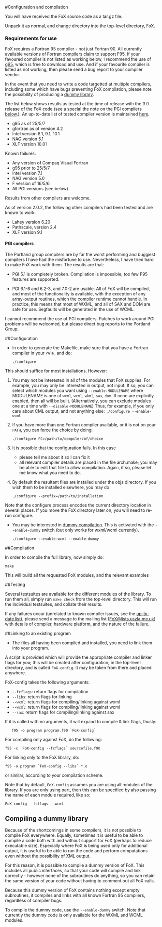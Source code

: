 #Configuration and compilation

You will have received the FoX source code as a tar.gz file.

Unpack it as normal, and change directory into the top-level directory, FoX.

### Requirements for use

FoX requires a Fortran 95 compiler - not just Fortran 90. All currently available versions of Fortran compilers claim to support F95. If your favoured compiler is not listed as working below, I recommend the use of [g95](www.g95.org), which is free to download and use. And if your favourite compiler is listed as not working, then please send a bug report to your compiler vendor.

In the event that you need to write a code targetted at multiple compilers, including some which have bugs preventing FoX compilation, please note the possibility of producing a [dummy library](#dummy_library).

The list below shows results as tested at the time of release with the 3.0 release of the FoX code (see a special the note on the PGI compilers [below](#PGI).). An up-to-date list of tested compiler version is maintained [here](http://uszla.me.uk/space/software/FoX/compat/).

* g95 as of 25/5/7
* gfortran as of version 4.2
* Intel version 8.1, 9.1, 10.1
* NAG version 5.1
* XLF version 10.01

Known failures:

* Any version of Compaq Visual Fortran
* g95 prior to 25/5/7  
* Intel version 7.1  
* NAG version 5.0  
* F version of 16/5/6
* All PGI versions (see below)

Results from other compilers are welcome.

As of version 2.0.2, the following other compilers had been tested and are known to work:

* Lahey version 6.20
* Pathscale, version 2.4
* XLF version 9.1

#### PGI compilers

<a name="PGI"/>

The Portland group compilers are by far the worst performing and buggiest compilers I have had the misfortune to use. Nevertheless, I have tried hard to make FoX work with them. The results are that:

* PGI 5.1 is completely broken. Compilation is impossible, too few F95 features are supported.

* PGI 6.1-6 and 6.2-3, and 7.0-2 are usable. All of FoX will be compiled, and most of the functionality is available, with the exception of any array-output routines, which the compiler runtime cannot handle. In practice, this means that most of WXML, and all of SAX and DOM are safe for use. Segfaults will be generated in the use of WCML.

I cannot recommend the use of PGI compilers. Patches to work around PGI problems will be welcomed, but please direct bug reports to the Portland Group.

##Configuration

* In order to generate the Makefile, make sure that you have a Fortran compiler in your `PATH`, and do:

    `./configure`

This should suffice for most installations. However:

1. You may not be interested in all of the modules that FoX supplies. For example, you may only be interested in output, not input. If so, you can select which modules you want using `--enable-MODULENAME` where MODULENAME is one of `wxml`, `wcml`, `wkml`, `sax`, `dom`. If none are explicitly enabled, then all will be built. (Alternatively, you can exclude modules one at a time with `--disable-MODULENAME`) Thus, for example, if you only care about CML output, and not anything else: `./configure --enable-wcml`

2. If you have more than one Fortran compiler available, or it is not on your `PATH`, you can force the choice by doing:

   `./configure FC=/path/to/compiler/of/choice`

3. It is possible that the configuration fails. In this case
	* please tell me about it so I can fix it
  	* all relevant compiler details are placed in the file arch.make; you may be able to edit that file to allow compilation. Again, if so, please let me know what you need to do.

4. By default the resultant files are installed under the objs directory. If you wish them to be installed elsewhere, you may do

    `./configure --prefix=/path/to/installation`

Note that the configure process encodes the current directory location in several
places.  If you move the FoX directory later on, you will need to re-run configure.

* You may be interested in [dummy compilation](#dummy_library). This is activated with the `--enable-dummy` switch (but only works for wxml/wcml currently).

    `./configure --enable-wcml --enable-dummy`

##Compilation

In order to compile the full library, now simply do:

    make

This will build all the requested FoX modules, and the relevant examples

##Testing

Several testsuites are available for the different modules of the library. To run them all, simply run `make check` from the top-level directory. This will run the individual testsuites, and collate their results.

If any failures occur (unrelated to known compiler issues, see the [up-to-date list](http://uszla.me.uk/space/software/FoX/compat/)), please send a message to the mailing list (<FoX@lists.uszla.me.uk>) with details of compiler, hardware platform, and the nature of the failure.

##Linking to an existing program

* The files all having been compiled and installed, you need to link them into your program.

A script is provided which will provide the appropriate compiler and linker flags for you; this will be created after configuration, in the top-level directory, and is called `FoX-config`. It may be taken from there and placed anywhere.

FoX-config takes the following arguments:

* `--fcflags`: return flags for compilation
* `--libs`: return flags for linking
* `--wxml`: return flags for compiling/linking against wxml
* `--wcml`: return flags for compiling/linking against wcml
* `--sax`: return flags for compiling/linking against sax

If it is called with no arguments, it will expand to compile & link flags, thusly:

       f95 -o program program.f90 `FoX-config`

For compiling only against FoX, do the following:

 	f95 -c `FoX-config --fcflags` sourcefile.f90

For linking only to the FoX library, do:

  	f95 -o program `FoX-config --libs` *.o

or similar, according to your compilation scheme. 

Note that by default, `FoX-config` assumes you are using all modules of the library. If you are only using part, then this can be specified by also passing the name of each module required, like so:

	FoX-config --fcflags --wcml

## Compiling a dummy library

<a name="dummy_library"/>

Because of the shortcomings in some compilers, it is not possible to compile FoX everywhere. Equally, sometimes it is useful to be able to compile a code both with and without support for FoX (perhaps to reduce executable size). Especially where FoX is being used only for additional output, it is useful to be able to run the code and perform computations even without the possibility of XML output.

For this reason, it is possible to compile a dummy version of FoX. This includes all public interfaces, so that your code will compile and link correctly - however none of the subroutines do anything, so you can retain the same version of your code without having to comment out all FoX calls.

Because this dummy version of FoX contains nothing except empty subroutines, it compiles and links with all known Fortran 95 compilers, regardless of compiler bugs.

To compile the dummy code, use the `--enable-dummy` switch. Note that currently the dummy code is only available for the WXML and WCML modules.
